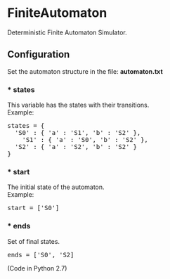 # FiniteAutomaton
Deterministic Finite Automaton Simulator.

## Configuration
Set the automaton structure in the file: <b>automaton.txt</b>

### * states
This variable has the states with their transitions.<br>
Example:<br>
<pre>
states = {
  'S0' : { 'a' : 'S1', 'b' : 'S2' },
	'S1' : { 'a' : 'S0', 'b' : 'S2' },
  'S2' : { 'a' : 'S2', 'b' : 'S2' }
}
</pre>
### * start
The initial state of the automaton.<br>
Example:<br>
<pre>
start = ['S0']
</pre>
### * ends
Set of final states.<br>
<pre>
ends = ['S0', 'S2]
</pre>


(Code in Python 2.7)
